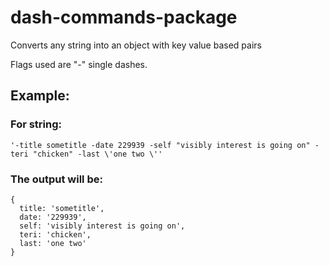 # dash-commands-package

Converts any string into an object with key value based pairs

Flags used are "-" single dashes. 

## Example:

### For string: 

```
'-title sometitle -date 229939 -self "visibly interest is going on" -teri "chicken" -last \'one two \''
```

### The output will be:

```
{
  title: 'sometitle',
  date: '229939',
  self: 'visibly interest is going on',
  teri: 'chicken',
  last: 'one two'
}
```